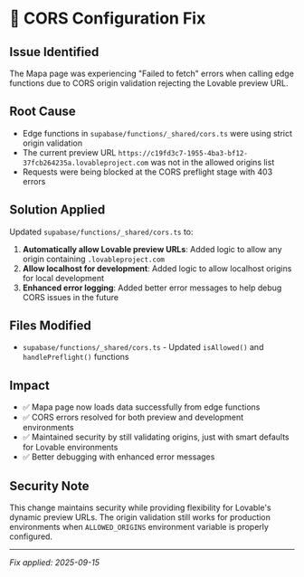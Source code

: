 # 🔧 CORS Configuration Fix

## Issue Identified

The Mapa page was experiencing "Failed to fetch" errors when calling edge functions due to CORS origin validation rejecting the Lovable preview URL.

## Root Cause

- Edge functions in `supabase/functions/_shared/cors.ts` were using strict origin validation
- The current preview URL `https://c19fd3c7-1955-4ba3-bf12-37fcb264235a.lovableproject.com` was not in the allowed origins list
- Requests were being blocked at the CORS preflight stage with 403 errors

## Solution Applied

Updated `supabase/functions/_shared/cors.ts` to:

1. **Automatically allow Lovable preview URLs**: Added logic to allow any origin containing `.lovableproject.com`
2. **Allow localhost for development**: Added logic to allow localhost origins for local development
3. **Enhanced error logging**: Added better error messages to help debug CORS issues in the future

## Files Modified

- `supabase/functions/_shared/cors.ts` - Updated `isAllowed()` and `handlePreflight()` functions

## Impact

- ✅ Mapa page now loads data successfully from edge functions
- ✅ CORS errors resolved for both preview and development environments
- ✅ Maintained security by still validating origins, just with smart defaults for Lovable environments
- ✅ Better debugging with enhanced error messages

## Security Note

This change maintains security while providing flexibility for Lovable's dynamic preview URLs. The origin validation still works for production environments when `ALLOWED_ORIGINS` environment variable is properly configured.

---

_Fix applied: 2025-09-15_
